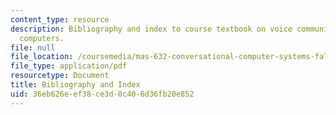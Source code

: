 ```yaml
---
content_type: resource
description: Bibliography and index to course textbook on voice communication with
  computers.
file: null
file_location: /coursemedia/mas-632-conversational-computer-systems-fall-2008/36eb626eef38ce3d8c406d36fb20e852_schmandt_indx.pdf
file_type: application/pdf
resourcetype: Document
title: Bibliography and Index
uid: 36eb626e-ef38-ce3d-8c40-6d36fb20e852
---
```

